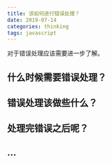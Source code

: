 ```yaml
---
title: 该如何进行错误处理？
date: 2019-07-14
categories: thinking
tags: javascript
---
```


对于错误处理应该需要进一步了解。


## 什么时候需要错误处理？


## 错误处理该做些什么？


## 处理完错误之后呢？


## ...
